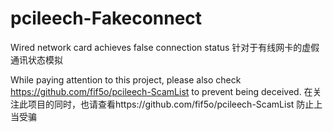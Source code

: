 # pcileech-Fakeconnect
Wired network card achieves false connection status
针对于有线网卡的虚假通讯状态模拟

While paying attention to this project, please also check https://github.com/fif5o/pcileech-ScamList to prevent being deceived.
在关注此项目的同时，也请查看https://github.com/fif5o/pcileech-ScamList 防止上当受骗
